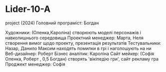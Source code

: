 # Lider-10-A
project (2024)
Головний програміст: Богдан

Художники: (Оленка,Кароліна) створюють моделі персонажів і навколишнього середовища 
Проектний менеджер: Марта, Неля  створення вимог щодо проекту, презентація результатів
Тестувальники: Назар, Данило Максим находять помилки в грі і наголошують на ни
Веб-дизайнер: Роберт
Бізнес аналітик: Кароліна 
Сайт мейкер: (Софія Оленка, Роберт , 0,5 Богдан) створять 'вікіпедію гри', сайт рекламу гра
Проджект менеджер: Софія 
